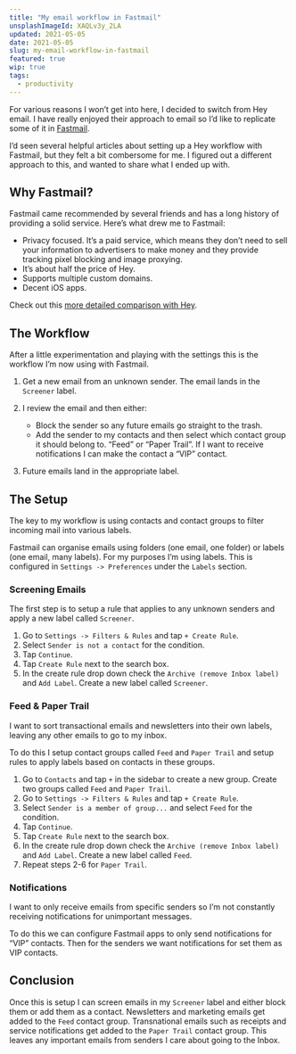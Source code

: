 ```yaml
---
title: "My email workflow in Fastmail"
unsplashImageId: XAQLv3y_2LA
updated: 2021-05-05
date: 2021-05-05
slug: my-email-workflow-in-fastmail
featured: true
wip: true
tags:
  - productivity
---
```


For various reasons I won’t get into here, I decided to switch from Hey email. I have really enjoyed their approach to email so I’d like to replicate some of it in [Fastmail](https://ref.fm/u26272200). 

I’d seen several helpful articles about setting up a Hey workflow with Fastmail, but they felt a bit combersome for me. I figured out a different approach to this, and wanted to share what I ended up with. 

## Why Fastmail?

Fastmail came recommended by several friends and has a long history of providing a solid service. Here’s what drew me to Fastmail:

* Privacy focused. It’s a paid service, which means they don’t need to sell your information to advertisers to make money and they provide tracking pixel blocking and image proxying.
* It’s about half the price of Hey.
* Supports multiple custom domains.
* Decent iOS apps.

Check out this [more detailed comparison with Hey](https://www.fastmail.com/hey-fastmail/).

## The Workflow

After a little experimentation and playing with the settings this is the workflow I’m now using with Fastmail.

1. Get a new email from an unknown sender. The email lands in the `Screener` label. 

2. I review the email and then either: 
    * Block the sender so any future emails go straight to the trash.
    * Add the sender to my contacts and then select which contact group it should belong to. “Feed” or “Paper Trail”. If I want to receive notifications I can make the contact a “VIP” contact.

3. Future emails land in the appropriate label.

## The Setup

The key to my workflow is using contacts and contact groups to filter incoming mail into various labels.

Fastmail can organise emails using folders (one email, one folder) or labels (one email, many labels). For my purposes I’m using labels. This is configured in `Settings -> Preferences` under the `Labels` section.

### Screening Emails

The first step is to setup a rule that applies to any unknown senders and apply a new label called `Screener`.

1. Go to `Settings -> Filters & Rules` and tap `+ Create Rule`. 
2. Select `Sender is not a contact` for the condition.
3. Tap `Continue`.
4. Tap `Create Rule` next to the search box.
5. In the create rule drop down check the `Archive (remove Inbox label)` and `Add Label`. Create a new label called `Screener`.

### Feed & Paper Trail

I want to sort transactional emails and newsletters into their own labels, leaving any other emails to go to my inbox.

To do this I setup contact groups called `Feed` and `Paper Trail` and setup rules to apply labels based on contacts in these groups.

1. Go to `Contacts` and tap `+` in the sidebar to create a new group. Create two groups called `Feed` and `Paper Trail`. 
2. Go to `Settings -> Filters & Rules` and tap `+ Create Rule`.
3. Select `Sender is a member of group...` and select `Feed` for the condition.
4. Tap `Continue`.
5. Tap `Create Rule` next to the search box.
6. In the create rule drop down check the `Archive (remove Inbox label)` and `Add Label`. Create a new label called `Feed`.
7. Repeat steps 2-6 for `Paper Trail`.

### Notifications

I want to only receive emails from specific senders so I’m not constantly receiving notifications for unimportant messages.

To do this we can configure Fastmail apps to only send notifications for “VIP” contacts. Then for the senders we want notifications for set them as VIP contacts.

## Conclusion

Once this is setup I can screen emails in my `Screener` label and either block them or add them as a contact. Newsletters and marketing emails get added to the `Feed` contact group. Transnational emails such as receipts and service notifications get added to the `Paper Trail` contact group. This leaves any important emails from senders I care about going to the Inbox.
